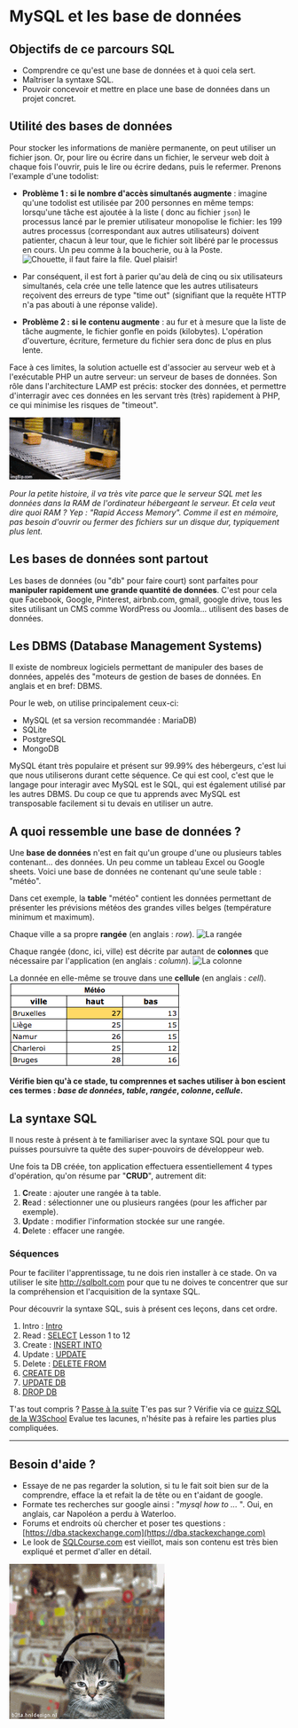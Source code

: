 # MySQL et les base de données

## Objectifs de ce parcours SQL

- Comprendre ce qu'est une base de données et à quoi cela sert.
- Maîtriser la syntaxe SQL.
- Pouvoir concevoir et mettre en place une base de données dans un projet concret.

## Utilité des bases de données

Pour stocker les informations de manière permanente, on peut utiliser un fichier json. Or, pour lire ou écrire dans un fichier, le serveur web doit à chaque fois l'ouvrir, puis le lire ou écrire dedans, puis le refermer.
Prenons l'example d'une todolist:

- **Problème 1 : si le nombre d'accès simultanés augmente** : imagine qu'une todolist est utilisée par 200 personnes en même temps: lorsqu'une tâche est ajoutée à la liste ( donc au fichier `json`) le processus lancé par le premier utilisateur monopolise le fichier: les 199 autres processus (correspondant aux autres utilisateurs) doivent patienter, chacun à leur tour, que le fichier soit libéré par le processus en cours. Un peu comme à la boucherie, ou à la Poste. ![Chouette, il faut faire la file. Quel plaisir!](./assets/waitingline.jpg)
- Par conséquent, il est fort à parier qu'au delà de cinq ou six utilisateurs simultanés, cela crée une telle latence que les autres utilisateurs reçoivent des erreurs de type "time out" (signifiant que la requête HTTP n'a pas abouti à une réponse valide).

- **Problème 2 : si le contenu augmente** : au fur et à mesure que la liste de tâche augmente, le fichier gonfle en poids (kilobytes). L'opération d'ouverture, écriture, fermeture du fichier sera donc de plus en plus lente.

Face à ces limites, la solution actuelle est d'associer au serveur web et à l'exécutable PHP un autre serveur: un serveur de bases de données. Son rôle dans l'architecture LAMP est précis: stocker des données, et permettre d'interragir avec ces données en les servant très (très) rapidement à PHP, ce qui minimise les risques de "timeout".

![via MySQL](./assets/amazon.gif)

_Pour la petite histoire, il va très vite parce que le serveur SQL met les données dans la RAM de l'ordinateur hébergeant le serveur. Et cela veut dire quoi RAM ? Yep : "Rapid Access Memory". Comme il est en mémoire, pas besoin d'ouvrir ou fermer des fichiers sur un disque dur, typiquement plus lent._

## Les bases de données sont partout

Les bases de données (ou "db" pour faire court) sont parfaites pour **manipuler rapidement une grande quantité de données**. C'est pour cela que Facebook, Google, Pinterest, airbnb.com, gmail, google drive, tous les sites utilisant un CMS comme WordPress ou Joomla... utilisent des bases de données.

## Les DBMS (Database Management Systems)

Il existe de nombreux logiciels permettant de manipuler des bases de données, appelés des "moteurs de gestion de bases de données. En anglais et en bref: DBMS.

Pour le web, on utilise principalement ceux-ci:

- MySQL (et sa version recommandée : MariaDB)
- SQLite
- PostgreSQL
- MongoDB

MySQL étant très populaire et présent sur 99.99% des hébergeurs, c'est lui que nous utiliserons durant cette séquence. Ce qui est cool, c'est que le langage pour interagir avec MySQL est le SQL, qui est également utilisé par les autres DBMS. Du coup ce que tu apprends avec MySQL est transposable facilement si tu devais en utiliser un autre.

## A quoi ressemble une base de données ?

Une **base de données** n'est en fait qu'un groupe d'une ou plusieurs tables contenant... des données. Un peu comme un tableau Excel ou Google sheets. Voici une base de données ne contenant qu'une seule table : "météo".

Dans cet exemple, la **table** "météo" contient les données permettant de présenter les prévisions météos des grandes villes belges (température minimum et maximum).

Chaque ville a sa propre **rangée** (en anglais : _row_).
![La rangée](https://gmkr.io/s/594453aaefc85c5e2a510538/0)

Chaque rangée (donc, ici, ville) est décrite par autant de **colonnes** que nécessaire par l'application (en anglais : _column_).
![La colonne](https://gmkr.io/s/5944537d545689270dca9431/0)

La donnée en elle-même se trouve dans une **cellule** (en anglais : _cell_).
![La cellule](./assets/exemple-cellule.png)

**Vérifie bien qu'à ce stade, tu comprennes et saches utiliser à bon escient ces termes : _base de données_, _table_, _rangée_, _colonne_, _cellule_.**

## La syntaxe SQL

Il nous reste à présent à te familiariser avec la syntaxe SQL pour que tu puisses poursuivre ta quête des super-pouvoirs de développeur web.

Une fois ta DB créée, ton application effectuera essentiellement 4 types d'opération, qu'on résume par "**CRUD**", autrement dit:

1. **C**reate : ajouter une rangée à ta table.
2. **R**ead : sélectionner une ou plusieurs rangées (pour les afficher par exemple).
3. **U**pdate : modifier l'information stockée sur une rangée.
4. **D**elete : effacer une rangée.

### Séquences

Pour te faciliter l'apprentissage, tu ne dois rien installer à ce stade. On va utiliser le site <http://sqlbolt.com> pour que tu ne doives te concentrer que sur la compréhension et l'acquisition de la syntaxe SQL.

Pour découvrir la syntaxe SQL, suis à présent ces leçons, dans cet ordre.

1. Intro : [Intro](https://sqlbolt.com/)
1. Read : [SELECT](https://sqlbolt.com/lesson/select_queries_introduction) Lesson 1 to 12
1. Create : [INSERT INTO](https://sqlbolt.com/lesson/inserting_rows)
1. Update : [UPDATE](https://sqlbolt.com/lesson/updating_rows)
1. Delete : [DELETE FROM](https://sqlbolt.com/lesson/deleting_rows)
1. [CREATE DB](https://sqlbolt.com/lesson/creating_tables)
1. [UPDATE DB](https://sqlbolt.com/lesson/altering_tables)
1. [DROP DB](https://sqlbolt.com/lesson/dropping_tables)

T'as tout compris ? [Passe à la suite](./2.moveon.md)
T'es pas sur ? Vérifie via ce [quizz SQL de la W3School](https://www.w3schools.com/quiztest/quiztest.asp?qtest=SQL)
Evalue tes lacunes, n'hésite pas à refaire les parties plus compliquées.

---

## Besoin d'aide ?

- Essaye de ne pas regarder la solution, si tu le fait soit bien sur de la comprendre, efface la et refait la de tête ou en t'aidant de google.
- Formate tes recherches sur google ainsi : "_mysql how to ..._ ". Oui, en anglais, car Napoléon a perdu à Waterloo.
- Forums et endroits où chercher et poser tes questions : [https://dba.stackexchange.com](https://dba.stackexchange.com)
- Le look de [SQLCourse.com](http://www.sqlcourse.com/intro.html) est vieillot, mais son contenu est très bien expliqué et permet d'aller en détail.

![Peace, bro](./assets/dancingcat.gif)
